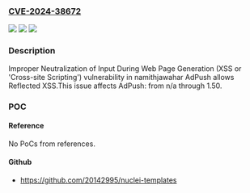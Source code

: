 ### [CVE-2024-38672](https://cve.mitre.org/cgi-bin/cvename.cgi?name=CVE-2024-38672)
![](https://img.shields.io/static/v1?label=Product&message=AdPush&color=blue)
![](https://img.shields.io/static/v1?label=Version&message=n%2Fa%3C%3D%201.50%20&color=brighgreen)
![](https://img.shields.io/static/v1?label=Vulnerability&message=CWE-79%20Improper%20Neutralization%20of%20Input%20During%20Web%20Page%20Generation%20(XSS%20or%20'Cross-site%20Scripting')&color=brighgreen)

### Description

Improper Neutralization of Input During Web Page Generation (XSS or 'Cross-site Scripting') vulnerability in namithjawahar AdPush allows Reflected XSS.This issue affects AdPush: from n/a through 1.50.

### POC

#### Reference
No PoCs from references.

#### Github
- https://github.com/20142995/nuclei-templates

